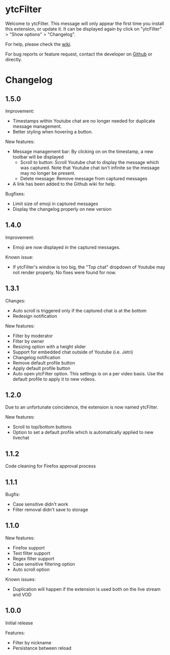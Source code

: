 # ytcFilter

Welcome to ytcFilter. This message will only appear the first time you install this extension, or update it. It can be displayed again by click on "ytcFilter" > "Show options" > "Changelog".

For help, please check the [wiki](https://github.com/RomainLK/ytc-filter/wiki).

For bug reports or feature request, contact the developer on [Github](https://github.com/RomainLK/ytc-filter) or directly.

# Changelog

## 1.5.0

Improvement:

- Timestamps within Youtube chat are no longer needed for duplicate message management.
- Better styling when hovering a button.

New features:

- Message management bar: By clicking on on the timestamp, a new toolbar will be displayed
  - Scroll to button: Scroll Youtube chat to display the message which was captured. Note that Youtube chat isn't infinite so the message may no longer be present.
  - Delete message: Remove message from captured messages
- A link has been added to the Github wiki for help.

Bugfixes:

- Limit size of emoji in captured messages
- Display the changelog properly on new version

## 1.4.0

Improvement:

- Emoji are now displayed in the captured messages.

Known issue:

- If ytcFilter's window is too big, the "Top chat" dropdown of Youtube may not render properly. No fixes were found for now.

## 1.3.1

Changes:

- Auto scroll is triggered only if the captured chat is at the bottom
- Redesign notification

New features:

- Filter by moderator
- Filter by owner
- Resizing option with a height slider
- Support for embedded chat outside of Youtube (i.e. Jetri)
- Changelog notification
- Remove default profile button
- Apply default profile button
- Auto open ytcFilter option. This settings is on a per video basis. Use the default profile to apply it to new videos.

## 1.2.0

Due to an unfortunate coincidence, the extension is now named ytcFilter.

New features:

- Scroll to top/bottom buttons
- Option to set a default profile which is automatically applied to new livechat

## 1.1.2

Code cleaning for Firefox approval process

## 1.1.1

Bugfix:

- Case sensitive didn't work
- Filter removal didn't save to storage

## 1.1.0

New features:

- Firefox support
- Text filter support
- Regex filter support
- Case sensitive filtering option
- Auto scroll option

Known issues:

- Duplication will happen if the extension is used both on the live stream and VOD

## 1.0.0

Initial release

Features:

- Filter by nickname
- Persistance between reload
